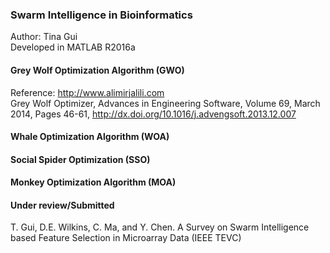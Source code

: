 ### Swarm Intelligence in Bioinformatics
Author: Tina Gui <br>
Developed in MATLAB R2016a <br>

#### Grey Wolf Optimization Algorithm (GWO)
Reference: http://www.alimirjalili.com                                   
            Grey Wolf Optimizer, Advances in Engineering Software, Volume 69, March 2014, Pages 46-61, http://dx.doi.org/10.1016/j.advengsoft.2013.12.007

#### Whale Optimization Algorithm (WOA)


#### Social Spider Optimization (SSO)

#### Monkey Optimization Algorithm (MOA)



#### Under review/Submitted
T. Gui, D.E. Wilkins, C. Ma, and Y. Chen. A Survey on Swarm Intelligence based Feature Selection in Microarray Data (IEEE TEVC)
